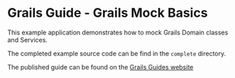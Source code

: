 # Grails Guide - Grails Mock Basics

This example application demonstrates how to mock Grails Domain classes and Services. 

The completed example source code can be find in the `complete` directory.

The published guide can be found on the [Grails Guides website](http://guides.grails.org/grails-mock-basics/guide/index.html)
